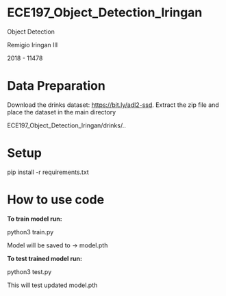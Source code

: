 # ECE197_Object_Detection_Iringan
Object Detection

Remigio Iringan III 

2018 - 11478

# Data Preparation

Download the drinks dataset: https://bit.ly/adl2-ssd. Extract the zip file and place the dataset in the main directory

ECE197_Object_Detection_Iringan/drinks/..

# Setup

pip install -r requirements.txt

# How to use code

<b> To train model run: </b>

python3 train.py

Model will be saved to -> model.pth

<b> To test trained model run: </b>

python3 test.py

This will test updated model.pth
